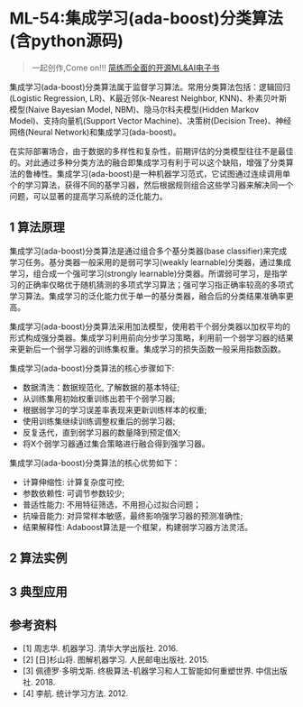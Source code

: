 # ML-54:集成学习(ada-boost)分类算法(含python源码)

> 一起创作,Come on!!! [简练而全面的开源ML&AI电子书](https://github.com/media-tm/MTOpenML)

集成学习(ada-boost)分类算法属于监督学习算法。常用分类算法包括：逻辑回归(Logistic Regression, LR)、K最近邻(k-Nearest Neighbor, KNN)、朴素贝叶斯模型(Naive Bayesian Model, NBM)、隐马尔科夫模型(Hidden Markov Model)、支持向量机(Support Vector Machine)、决策树(Decision Tree)、神经网络(Neural Network)和集成学习(ada-boost)。

在实际部署场合，由于数据的多样性和复杂性，前期评估的分类模型往往不是最佳的。对此通过多种分类方法的融合即集成学习有利于可以这个缺陷，增强了分类算法的鲁棒性。集成学习(ada-boost)是一种机器学习范式，它试图通过连续调用单个的学习算法，获得不同的基学习器，然后根据规则组合这些学习器来解决同一个问题，可以显著的提高学习系统的泛化能力。

## 1 算法原理

集成学习(ada-boost)分类算法是通过组合多个基分类器(base classifier)来完成学习任务。基分类器一般采用的是弱可学习(weakly learnable)分类器，通过集成学习，组合成一个强可学习(strongly learnable)分类器。所谓弱可学习，是指学习的正确率仅略优于随机猜测的多项式学习算法；强可学习指正确率较高的多项式学习算法。集成学习的泛化能力优于单一的基分类器，融合后的分类结果准确率更高。

集成学习(ada-boost)分类算法采用加法模型，使用若干个弱分类器以加权平均的形式构成强分类器。集成学习利用前向分步学习策略，利用前一个弱学习器的结果来更新后一个弱学习器的训练集权重。集成学习的损失函数一般采用指数函数。

集成学习(ada-boost)分类算法的核心步骤如下:

- 数据清洗：数据规范化, 了解数据的基本特征;
- 从训练集用初始权重训练出若干个弱学习器;
- 根据弱学习的学习误差率表现来更新训练样本的权重;
- 使用训练集继续训练调整权重后的弱学习器;
- 反复迭代，直到弱学习器的数量降到预定值X;
- 将X个弱学习器通过集合策略进行融合得到强学习器。

集成学习(ada-boost)分类算法的核心优势如下：

- 计算伸缩性: 计算复杂度可控;
- 参数依赖性: 可调节参数较少;
- 普适性能力: 不用特征筛选，不用担心过拟合问题；
- 抗噪音能力: 对异常样本敏感，最终影响强学习器的预测准确性;
- 结果解释性: Adaboost算法是一个框架，构建弱学习器方法灵活。

## 2 算法实例

## 3 典型应用

## 参考资料

- [1] 周志华. 机器学习. 清华大学出版社. 2016.
- [2] [日]杉山将. 图解机器学习. 人民邮电出版社. 2015.
- [3] 佩德罗·多明戈斯. 终极算法-机器学习和人工智能如何重塑世界. 中信出版社. 2018.
- [4] 李航. 统计学习方法. 2012.